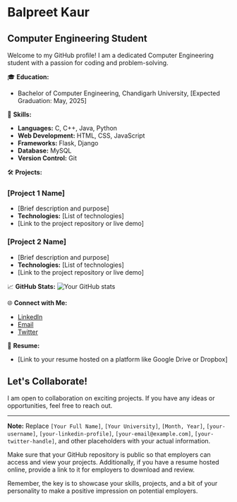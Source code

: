 # Balpreet Kaur
## Computer Engineering Student

Welcome to my GitHub profile! I am a dedicated Computer Engineering student with a passion for coding and problem-solving.

🎓 **Education:**
- Bachelor of Computer Engineering, Chandigarh University, [Expected Graduation: May, 2025]

🚀 **Skills:**
- **Languages:** C, C++, Java, Python
- **Web Development:** HTML, CSS, JavaScript
- **Frameworks:** Flask, Django
- **Database:** MySQL
- **Version Control:** Git

🛠️ **Projects:**
### [Project 1 Name]
- [Brief description and purpose]
- **Technologies:** [List of technologies]
- [Link to the project repository or live demo]

### [Project 2 Name]
- [Brief description and purpose]
- **Technologies:** [List of technologies]
- [Link to the project repository or live demo]

📈 **GitHub Stats:**
![Your GitHub stats](https://github-readme-stats.vercel.app/api?username=your-username&show_icons=true&hide=contribs,prs)

🌐 **Connect with Me:**
- [LinkedIn](https://www.linkedin.com/in/your-linkedin-profile/)
- [Email](mailto:your.email@example.com)
- [Twitter](https://twitter.com/your-twitter-handle)

💼 **Resume:**
- [Link to your resume hosted on a platform like Google Drive or Dropbox]

## Let's Collaborate!
I am open to collaboration on exciting projects. If you have any ideas or opportunities, feel free to reach out.

---

**Note:** Replace `[Your Full Name]`, `[Your University]`, `[Month, Year]`, `[your-username]`, `[your-linkedin-profile]`, `[your-email@example.com]`, `[your-twitter-handle]`, and other placeholders with your actual information.

Make sure that your GitHub repository is public so that employers can access and view your projects. Additionally, if you have a resume hosted online, provide a link to it for employers to download and review.

Remember, the key is to showcase your skills, projects, and a bit of your personality to make a positive impression on potential employers.
